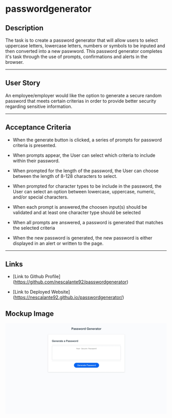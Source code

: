 # passwordgenerator

## Description
The task is to create a password generator that will allow users to select uppercase letters, lowercase letters, numbers or symbols to be inputed and then converted into a new paswword. This password generator completes it's task through the use of prompts, confirmations and alerts in the browser. 

------------------------------------------------------------------

## User Story
An employee/employer would like the option to generate a secure random password that meets certain criterias in order to provide better  security regarding sensitive information.

-----------------------------------------------------------------

## Acceptance Criteria 
- When the generate button is clicked, a series of prompts for password criteria is presented.

- When prompts appear, the User can select which criteria to include within their password.

- When prompted for the length of the password, the User can choose between the length of 8-128 characters to select.

- When prompted for character types to be include in the password,
the User can select an option between lowercase, uppercase, numeric, and/or special characters.

- When each prompt is answered,the choosen input(s) should be validated and at least one character type should be selected 

- When all prompts are answered, a password is generated that matches the selected criteria

- When the new password is generated, the new password is either displayed in an alert or written to the page.

--------------------------------------------------------------------

## Links
- [Link to Github Profile] (https://github.com/nescalante92/passwordgenerator)

- [Link to Deployed Website] (https://nescalante92.github.io/passwordgenerator/)


## Mockup Image
![passwordgenerator](assets\images\passwordgenerator.jpg)

